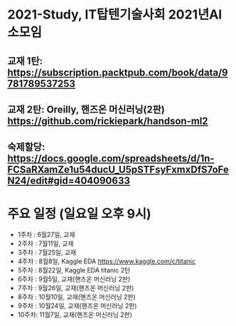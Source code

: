 # 2021-Study, IT탑텐기술사회 2021년AI소모임
## 교재 1탄: https://subscription.packtpub.com/book/data/9781789537253
## 교재 2탄: Oreilly, 핸즈온 머신러닝(2판) https://github.com/rickiepark/handson-ml2
## 숙제할당: https://docs.google.com/spreadsheets/d/1n-FCSaRXamZe1u54ducU_U5pSTFsyFxmxDfS7oFeN24/edit#gid=404090633

# 주요 일정 (일요일 오후 9시)
- 1주차 : 6월27일, 교재
- 2주차 : 7월11일, 교재
- 3주차 : 7월25일, 교재
- 4주차 : 8월8일, Kaggle EDA https://www.kaggle.com/c/titanic
- 5주차 : 8월22일, Kaggle EDA titanic 2탄
- 6주차 : 9월5일, 교재(핸즈온 머신러닝 2판)
- 7주차 : 9월26일, 교재(핸즈온 머신러닝 2판)
- 8주차 : 10월10일, 교재(핸즈온 머신러닝 2판)
- 9주차 : 10월24일, 교재(핸즈온 머신러닝 2판)
- 10주차: 11월7일, 교재(핸즈온 머신러닝 2판)



